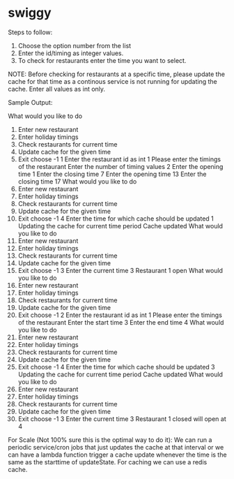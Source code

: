 # swiggy
Steps to follow:
1) Choose the option number from the list
2) Enter the id/timing as integer values.
3) To check for restaurants enter the time you want to select.

NOTE:
Before checking for restaurants at a specific time, please update the cache for that time as a continous service is not running for updating the cache.
Enter all values as int only.


Sample Output:

What would you like to do
1. Enter new restaurant
2. Enter holiday timings
3. Check restaurants for current time
4. Update cache for the given time
5. Exit choose -1
1
Enter the restaurant id as int
1
Please enter the timings of the restaurant
Enter the number of timing values
2
Enter the opening time
1
Enter the closing time
7
Enter the opening time
13
Enter the closing time
17
What would you like to do
1. Enter new restaurant
2. Enter holiday timings
3. Check restaurants for current time
4. Update cache for the given time
5. Exit choose -1
4
Enter the time for which cache should be updated
1
Updating the cache for current time period
Cache updated
What would you like to do
1. Enter new restaurant
2. Enter holiday timings
3. Check restaurants for current time
4. Update cache for the given time
5. Exit choose -1
3
Enter the current time
3
Restaurant 1 open
What would you like to do
1. Enter new restaurant
2. Enter holiday timings
3. Check restaurants for current time
4. Update cache for the given time
5. Exit choose -1
2
Enter the restaurant id as int
1
Please enter the timings of the restaurant
Enter the start time
3
Enter the end time
4
What would you like to do
1. Enter new restaurant
2. Enter holiday timings
3. Check restaurants for current time
4. Update cache for the given time
5. Exit choose -1
4
Enter the time for which cache should be updated
3
Updating the cache for current time period
Cache updated
What would you like to do
1. Enter new restaurant
2. Enter holiday timings
3. Check restaurants for current time
4. Update cache for the given time
5. Exit choose -1
3
Enter the current time
3
Restaurant 1 closed will open at 4



For Scale (Not 100% sure this is the optimal way to do it):
We can run a periodic service/cron jobs that just updates the cache at that interval or we can have a lambda function trigger a cache update whenever the time is the same as the starttime of updateState.
For caching we can use a redis cache.
